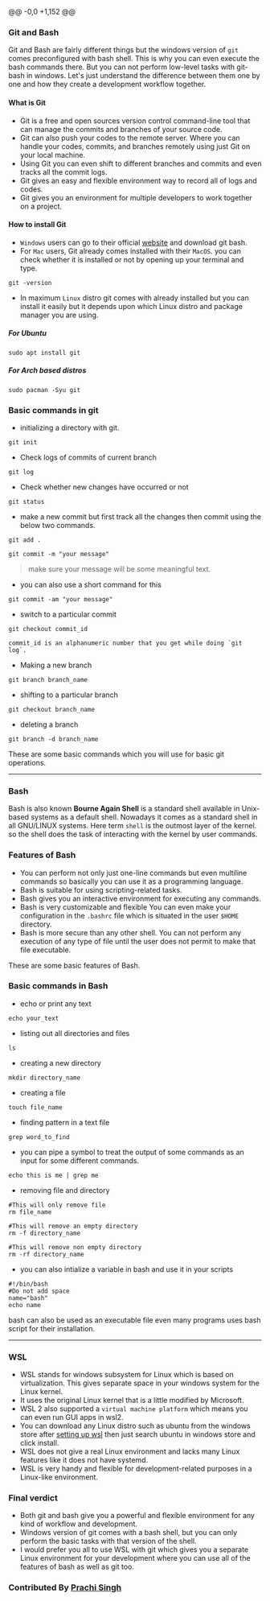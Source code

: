 @@ -0,0 +1,152 @@
### Git and Bash
Git and Bash are fairly different things but the windows version of `git` comes preconfigured with bash shell. This is why you can even execute the bash commands there. But you can not perform low-level tasks with git-bash in windows.
Let's just understand the difference between them one by one and how they create a development workflow together.

####  What is Git
- Git is a free and open sources version control command-line tool that can manage the commits and branches of your source code. 
- Git can also push your codes to the remote server. Where you can handle your codes, commits, and branches remotely using just Git on your local machine.
- Using Git you can even shift to different branches and commits and even tracks all the commit logs.
- Git gives an easy and flexible environment way to record all of logs and codes.
- Git gives you an environment for multiple developers to work together on a project.

#### How to install Git

- `Windows` users can go to their official [website](https://git-scm.com/) and download git bash.
- For `Mac` users, Git already comes installed with their `MacOS`. you can check whether it is installed or not by opening up your terminal and type.
```shell
git -version
```
- In maximum `Linux` distro git comes with already installed but you can install it easily but it depends upon which Linux distro and package manager you are using.

##### For Ubuntu
```shell
sudo apt install git
```
##### For Arch based distros
```shell
sudo pacman -Syu git
```
### Basic commands in git

-  initializing a directory with git.
```shell
git init 
```
- Check logs of commits of current branch
```shell
git log
```
- Check whether new changes have occurred or not
```shell
git status
```
- make a new commit but first track all the changes then commit using the below two commands. 
```shell
git add .
```
```shell
git commit -m "your message"
``` 
> make sure your message will be some meaningful text.
- you can also use a short command for this
```shell
git commit -am "your message"
```
- switch to  a particular commit
```shell
git checkout commit_id
```
    commit_id is an alphanumeric number that you get while doing `git log`.
	
- Making a new branch 
```shell
git branch branch_name
```
- shifting to a particular branch
```shell
git checkout branch_name
```
- deleting a branch
```shell
git branch -d branch_name
```
These are some basic commands which you will use for basic git operations.
<hr>

### Bash
Bash is also known <b>Bourne Again Shell</b> is a standard shell available in Unix-based systems as a default shell. Nowadays it comes as a standard shell in all GNU/LINUX systems. Here term `shell` is the outmost layer of the kernel. so the shell does the task of interacting with the kernel by user commands.

### Features of Bash
- You can perform not only just one-line commands but even multiline commands so basically you can use it as a programming language.
- Bash is suitable for using scripting-related tasks.
- Bash gives you an interactive environment for executing any commands.
- Bash is very customizable and flexible You can even make your configuration in the `.bashrc` file which is situated in the user `$HOME` directory.
- Bash is more secure than any other shell. You can not perform any execution of any type of file until the user does not permit to make that file executable.

These are some basic features of Bash. 

### Basic commands in Bash
- echo or print any text
```shell
echo your_text
```
- listing out all directories and files
```shell
ls
```
- creating a new directory
```shell
mkdir directory_name
```
- creating a file
```shell
touch file_name
```
- finding pattern in a text file
```shell
grep word_to_find
```

- you can pipe a symbol to treat the output of some commands as an input for some different commands.
```shell
echo this is me | grep me
```
- removing file and directory
```shell
#This will only remove file
rm file_name 
```
```shell
#This will remove an empty directory
rm -f directory_name
```
```shell
#This will remove non empty directory
rm -rf directory_name
```
- you can also intialize a variable in bash and use it in your scripts
```shell
#!/bin/bash
#Do not add space 
name="bash"
echo name
```
bash can also be used as an executable file even many programs uses bash script for their installation.
<hr>

### WSL
- WSL stands for windows subsystem for Linux which is based on virtualization. This gives separate space in your windows system for the Linux kernel.
- It uses the original Linux kernel that is a little modified by Microsoft.
- WSL 2 also supported a `virtual machine platform` which means you can even run GUI apps in wsl2.
- You can download any Linux distro such as ubuntu from the windows store after [setting up wsl](https://docs.microsoft.com/en-us/windows/wsl/install) then just search ubuntu in windows store and click install.
- WSL does not give a real Linux environment and lacks many Linux features like it does not have systemd.
- WSL is very handy and flexible for development-related purposes in a Linux-like environment.
### Final verdict

- Both git and bash give you a powerful and flexible environment for any kind of workflow and development.
- Windows version of git comes with a bash shell, but you can only perform the basic tasks with that version of the shell.
- I would prefer you all to use WSL with git which gives you a separate Linux environment for your development where you can use all of the features of bash as well as git too.



### Contributed By [Prachi Singh]("https://github.com/prachi610/)